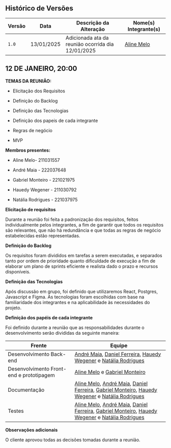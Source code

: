 ## Histórico de Versões
| Versão | Data | Descrição da Alteração | Nome(s) Integrante(s) |
| ---- | -- | -------------------- | ------------------- |
| `1.0` | 13/01/2025 | Adicionada ata da reunião ocorrida dia 12/01/2025 | [Aline Melo](https://github.com/aline-melo) |


## 12 DE JANEIRO, 20:00

 **TEMAS DA REUNIÃO:**

- Elicitação dos Requisitos
    
- Definição do Backlog
    
- Definição das Tecnologias
    
- Definição dos papeis de cada integrante
    
- Regras de negócio
    
- MVP  
      
    

**Membros presentes:**

- Aline Melo- 211031557
    
- André Maia - 222037648
    
- Gabriel Monteiro - 221021975
    
- Hauedy Wegener - 211030792
    
- Natália Rodrigues - 221037975
    

  

**Elicitação de requisitos**

Durante a reunião foi feita a padronização dos requisitos, feitos individualmente pelos integrantes, a fim de garantir que todos os requisitos são relevantes, que não há redundância e que todas as regras de negócio estabelecidas estão representadas.

**Definição do Backlog**

Os requisitos foram divididos em tarefas a serem executadas, e separados tanto por ordem de prioridade quanto dificuldade de execução a fim de elaborar um plano de sprints eficiente e realista dado o prazo e recursos disponíveis.

  

**Definição das Tecnologias**

Após discussão em grupo, foi definido que utilizaremos React, Postgres, Javascript e Figma. As tecnologias foram escolhidas com base na familiaridade dos integrantes e na aplicabilidade às necessidades do projeto.

  

**Definição dos papéis de cada integrante**

Foi definido durante a reunião que as responsabilidades durante o desenvolvimento serão divididas da seguinte maneira:

  
|Frente|Equipe|
|----|----|
|Desenvolvimento Back-end|[André Maia](https://github.com/andre-maia51), [Daniel Ferreira](https://github.com/DanielFsR), [Hauedy Wegener](https://github.com/HauedyWS) e [Natália Rodrigues](https://github.com/Natyrodrigues)|
|Desenvolvimento Front-end e prototipagem|[Aline Melo](https://github.com/aline-melo) e [Gabriel Monteiro](https://github.com/GabrielSMonteiro)|
|Documentação|[Aline Melo](https://github.com/aline-melo), [André Maia](https://github.com/andre-maia51), [Daniel Ferreira](https://github.com/DanielFsR), [Gabriel Monteiro](https://github.com/GabrielSMonteiro), [Hauedy Wegener](https://github.com/HauedyWS) e [Natália Rodrigues](https://github.com/Natyrodrigues)|
|Testes|[Aline Melo](https://github.com/aline-melo), [André Maia](https://github.com/andre-maia51), [Daniel Ferreira](https://github.com/DanielFsR), [Gabriel Monteiro](https://github.com/GabrielSMonteiro), [Hauedy Wegener](https://github.com/HauedyWS) e [Natália Rodrigues](https://github.com/Natyrodrigues)|

  

**Observações adicionais**

O cliente aprovou todas as decisões tomadas durante a reunião.